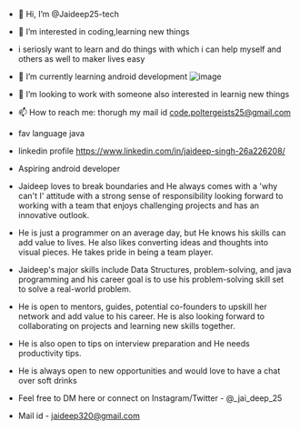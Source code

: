 - 👋 Hi, I’m @Jaideep25-tech
- 👀 I’m interested in coding,learning new things
- i seriosly want to learn and do things with which i can help myself and others as well to maker lives easy
- 🌱 I’m currently learning android development
![image](https://user-images.githubusercontent.com/79747022/126527777-eba0f073-6a0d-4122-b92f-fd0e763538c9.png)

- 💞️ I’m looking to work with someone also interested in learnig new things
- 📫 How to reach me: thorugh my mail id code.poltergeists25@gmail.com
- fav language java
- linkedin profile https://www.linkedin.com/in/jaideep-singh-26a226208/
- Aspiring android developer
- Jaideep loves to break boundaries and He always comes with a 'why can't I' attitude with a strong sense of responsibility looking forward to working with a team that enjoys challenging projects and has an innovative outlook.

- He is just a programmer on an average day, but He knows his skills can add value to lives. He also likes converting ideas and thoughts into visual pieces. He takes pride in being a team player.

- Jaideep's major skills include Data Structures, problem-solving, and java programming and his career goal is to use his problem-solving skill set to solve a real-world problem.

- He is open to mentors, guides, potential co-founders to upskill her network and add value to his career. He is also looking forward to collaborating on projects and learning new skills together.

- He is also open to tips on interview preparation and He needs productivity tips.

- He is always open to new opportunities and would love to have a chat over soft drinks

- Feel free to DM here or connect on Instagram/Twitter - @_jai_deep_25
- Mail id - jaideep320@gmail.com
